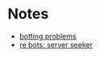 # Notes

- [botting problems](https://www.reddit.com/r/MinecraftServer/comments/14jwgrr/psa_minecraft_servers_are_getting_botted_heres/)
- [re bots: server seeker](https://github.com/Funtimes909/ServerSeekerV2-Discord-Bot/issues/3)
